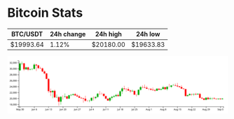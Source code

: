 # Bitcoin Stats

BTC/USDT|24h change|24h high|24h low|
|---|---|---|---|
|$19993.64|1.12%|$20180.00|$19633.83|

<img src="./chart.svg">
